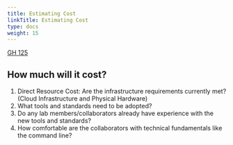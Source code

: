 ```yaml
---
title: Estimating Cost
linkTitle: Estimating Cost
type: docs
weight: 15
---
```


[GH 125](https://github.com/ReproNim/repronim.org/issues/125)

## How much will it cost?

1. Direct Resource Cost: Are the infrastructure requirements currently met? (Cloud Infrastructure and Physical Hardware)
1. What tools and standards need to be adopted?
1. Do any lab members/collaborators already have experience with the new tools and standards?
1. How comfortable are the collaborators with technical fundamentals like the command line?
